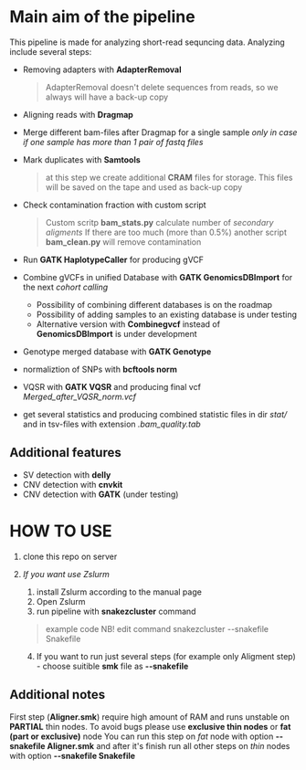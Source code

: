 
# Main aim of the pipeline
This pipeline is made for analyzing short-read sequncing data. 
Analyzing include several steps:
* Removing adapters with **AdapterRemoval** 

  > AdapterRemoval doesn't delete sequences from reads, so we always will have a back-up copy 
  
* Aligning reads with **Dragmap**  
* Merge different bam-files after Dragmap for a single sample *only in case if one sample has more than 1 pair of fastq files*
* Mark duplicates with **Samtools**

  > at this step we create additional **CRAM** files for storage. This files will be saved on the tape and used as back-up copy
  
* Check contamination fraction with custom script

  > Custom scritp **bam_stats.py** calculate number of *secondary aligments*
  > If there are too much (more than 0.5%) another script **bam_clean.py** will remove contamination
  
* Run **GATK HaplotypeCaller** for producing gVCF
* Combine gVCFs in unified Database with **GATK GenomicsDBImport** for the next *cohort calling*
  * Possibility of combining different databases is on the roadmap
  * Possibility of adding samples to an existing database is under testing
  * Alternative version with **Combinegvcf** instead of **GenomicsDBImport** is under development
* Genotype merged database with **GATK Genotype**
* normaliztion of SNPs with **bcftools norm**
* VQSR with **GATK VQSR** and producing final vcf *Merged_after_VQSR_norm.vcf*
* get several statistics and producing combined statistic files in dir *stat/* and in tsv-files with extension *.bam_quality.tab*

## Additional features

 * SV detection with **delly**
 * CNV detection with **cnvkit**
 * CNV detection with **GATK** (under testing)

# HOW TO USE
1. clone this repo on server
2. *If you want use Zslurm*
    1. install Zslurm according to the manual page
    2. Open Zslurm
    3. run pipeline with **snakezcluster** command
  
      > example code
      > NB! edit command
      > snakezcluster --snakefile Snakefile
    
    4. If you want to run just several steps (for example only Aligment step) - 
    choose suitible **smk** file as **--snakefile**

## Additional notes

First step (**Aligner.smk**) require high amount of RAM and runs unstable on **PARTIAL** thin nodes. To avoid bugs please use **exclusive thin nodes** or **fat (part or exclusive)** node
You can run this step on *fat* node with option **--snakefile Aligner.smk** and after it's finish run all other steps on *thin* nodes with option **--snakefile Snakefile**

